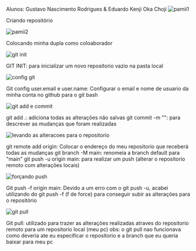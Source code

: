 Alunos: Gustavo Nascimento Rodrigues & Eduardo Kenji Oka Choji
![pamii1](https://github.com/GustavoNascimento27/trabalhopamii/assets/126821696/55e9a1ed-7637-4817-862d-ed54c67448d8)

Criando repositório

![pamii2](https://github.com/GustavoNascimento27/trabalhopamii/assets/126821696/1b6a85cf-421b-4054-baff-d5ae90e1d00e)

Colocando minha dupla como coloaborador

![git init](https://github.com/GustavoNascimento27/trabalhopamii/assets/126821696/dc15e16a-c79e-43f3-b486-58742bebe2a8)

GIT INIT: para inicializar um novo repositorio vazio na pasta local

![config git](https://github.com/GustavoNascimento27/trabalhopamii/assets/126821696/2055c10f-56c1-471c-acac-fd413fcc7070)

Git config user.email e user.name: Configurar o email e nome de usuario da minha conta no github para o git bash

![git add e commit ](https://github.com/GustavoNascimento27/trabalhopamii/assets/126821696/dc37f803-d6b0-4270-8c75-f03772c64776)

git add .: adiciona todas as alterações não salvas
git commit -m "<mensagem>": para descrever as mudanças que foram realizadas


![levando as alteracoes para o repositorio](https://github.com/GustavoNascimento27/trabalhopamii/assets/126821696/e2a9860d-20a6-4ca0-bcdb-7bbcdde117b3)

git remote add origin: Colocar o endereço do meu repositorio que receberá todas as mudanças
git branch -M main: renomeia a branch default para "main"
git push -u origin main: para realizar um push (alterar o repositorio remoto com alterações locais)

![forçando push](https://github.com/GustavoNascimento27/trabalhopamii/assets/126821696/b889b497-8f93-42cc-9b40-a3ddad4cff48)

Git push -f origin main: Devido a um erro com o git push -u, acabei utilizando do git push -f (f de force) para conseguir subir as alterações para o repositório

![git pull](https://github.com/GustavoNascimento27/trabalhopamii/assets/126821696/057519c3-5825-468f-abc1-1c40b122ce39)

Git pull: utilizado para trazer as alterações realizadas atraves do repositorio remoto para um repositorio local (meu pc) 
obs: o git pull nao funcionava como deveria ate eu especificar o repositorio e a branch que eu queria baixar para meu pc









